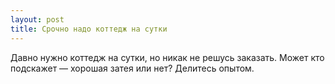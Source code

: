 ```yaml
---
layout: post 
title: Срочно надо коттедж на сутки 
--- 
```

Давно нужно коттедж на сутки, но никак не решусь заказать. Может кто подскажет — хорошая затея или нет? Делитесь опытом.